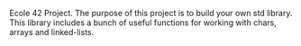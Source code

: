 Ecole 42 Project.
The purpose of this project is to build your own std library.
This library includes a bunch of useful functions for working with chars, arrays and linked-lists.
